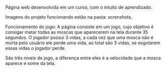 Página web desenvolvida em um curso, com o intuito de aprendizado.

Imagens do projeto funcionando estão na pasta: screnshots.

Funcionamento do jogo:
A página consiste em um jogo, cujo objetivo é consigar matar todas as moscas que aparecerem na tela durante 35 segundos. 
O jogador possui 3 vidas, a cada vez que uma mosca não é morta pelo usuário ele perde uma vida, ao total são 3 vidas, se esgotarem essas vidas o jogador perde.

São três níveis de jogo, a diferença entre eles é a velocidade que a mosca aparece e some da tela.

